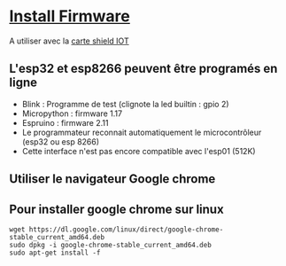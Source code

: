 # [Install Firmware](https://f4goh.github.io/)

A utiliser avec la [carte shield IOT](https://github.com/f4goh/Carte-shield-IOT)

## L'esp32 et esp8266 peuvent être programés en ligne

- Blink : Programme de test (clignote la led builtin : gpio 2)
- Micropython : firmware 1.17
- Espruino : firmware 2.11
- Le programmateur reconnait automatiquement le microcontrôleur (esp32 ou esp 8266)
- Cette interface n'est pas encore compatible avec l'esp01 (512K)

## Utiliser le navigateur Google chrome

## Pour installer google chrome sur linux

```console
wget https://dl.google.com/linux/direct/google-chrome-stable_current_amd64.deb
sudo dpkg -i google-chrome-stable_current_amd64.deb
sudo apt-get install -f
```
